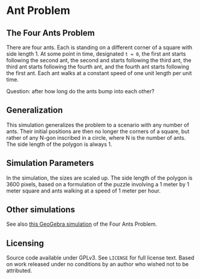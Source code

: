 # Ant Problem

## The Four Ants Problem

There are four ants. Each is standing on a different corner of a square with side length 1. At some point in time, designated `t = 0`, the first ant starts following the second ant, the second and starts following the third ant, the third ant starts following the fourth ant, and the fourth ant starts following the first ant. Each ant walks at a constant speed of one unit length per unit time.

Question: after how long do the ants bump into each other?

## Generalization

This simulation generalizes the problem to a scenario with any number of ants. Their initial positions are then no longer the corners of a square, but rather of any N-gon inscribed in a circle, where N is the number of ants. The side length of the polygon is always 1.

## Simulation Parameters

In the simulation, the sizes are scaled up. The side length of the polygon is 3600 pixels, based on a formulation of the puzzle involving a 1 meter by 1 meter square and ants walking at a speed of 1 meter per hour.

## Other simulations

See also [this GeoGebra simulation](https://www.geogebra.org/m/yVrQTEFK) of the Four Ants Problem.

## Licensing

Source code available under GPLv3. See `LICENSE` for full license text. Based on work released under no conditions by an author who wished not to be attributed.
